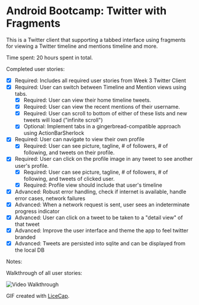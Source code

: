 # Android Bootcamp: Twitter with Fragments

This is a Twitter client that supporting a tabbed interface using fragments for viewing a Twitter timeline and mentions timeline and more.

Time spent: 20 hours spent in total.

Completed user stories:

 * [x] Required: Includes all required user stories from Week 3 Twitter Client
 * [x] Required: User can switch between Timeline and Mention views using tabs.
   * [x] Required: User can view their home timeline tweets.
   * [x] Required: User can view the recent mentions of their username.
   * [x] Required: User can scroll to bottom of either of these lists and new tweets will load ("infinite scroll")
   * [x] Optional:  Implement tabs in a gingerbread-compatible approach using ActionBarSherlock
 * [x] Required: User can navigate to view their own profile
   * [x] Required: User can see picture, tagline, # of followers, # of following, and tweets on their profile.
 * [x] Required: User can click on the profile image in any tweet to see another user's profile.
   * [x] Required: User can see picture, tagline, # of followers, # of following, and tweets of clicked user.
   * [x] Required: Profile view should include that user's timeline
 * [x] Advanced: Robust error handling, check if internet is available, handle error cases, network failures
 * [x] Advanced: When a network request is sent, user sees an indeterminate progress indicator
 * [x] Advanced: User can click on a tweet to be taken to a "detail view" of that tweet
 * [x] Advanced: Improve the user interface and theme the app to feel twitter branded
 * [x] Advanced: Tweets are persisted into sqlite and can be displayed from the local DB

Notes:
 
Walkthrough of all user stories:

![Video Walkthrough](twitter_with_tabs.gif)

GIF created with [LiceCap](http://www.cockos.com/licecap/).


